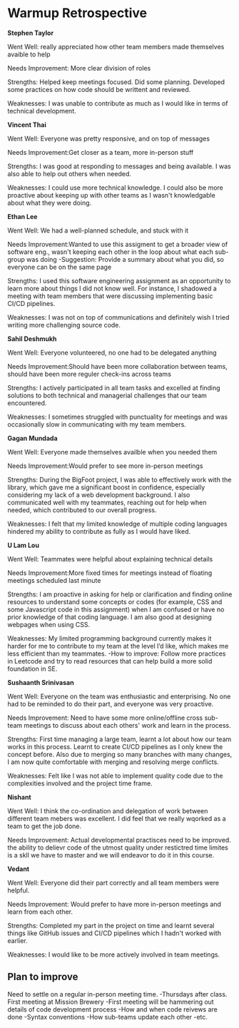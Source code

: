 # Warmup Retrospective

**Stephen Taylor**

Went Well: really appreciated how other team members made themselves avaible to help

Needs Improvement: More clear division of roles

Strengths: Helped keep meetings focused. Did some planning. Developed some practices on how code should be writtent and reviewed.

Weaknesses: I was unable to contribute as much as I would like in terms of technical development.

**Vincent Thai**

Went Well: Everyone was pretty responsive, and on top of messages

Needs Improvement:Get closer as a team, more in-person stuff

Strengths: I was good at responding to messages and being available. I was also able to help out others when needed.

Weaknesses: I could use more technical knowledge. I could also be more proactive about keeping up with other teams as I wasn't knowledgable about what they were doing.

**Ethan Lee**

Went Well: We had a well-planned schedule, and stuck with it

Needs Improvement:Wanted to use this assigment to get a broader view of software eng., wasn't keeping each other in the loop about what each sub-group was doing
-Suggestion: Provide a summary about what you did, so everyone can be on the same page

Strengths: I used this software engineering assignment as an opportunity to learn more about things I did not know well. For instance, I shadowed a meeting with team members that were discussing implementing basic CI/CD pipelines.

Weaknesses: I was not on top of communications and definitely wish I tried writing more challenging source code.

**Sahil Deshmukh**

Went Well: Everyone volunteered, no one had to be delegated anything

Needs Improvement:Should have been more collaboration between teams, should have been more reguler check-ins across teams

Strengths: I actively participated in all team tasks and excelled at finding solutions to both technical and managerial challenges that our team encountered.

Weaknesses: I sometimes struggled with punctuality for meetings and was occasionally slow in communicating with my team members.

**Gagan Mundada**

Went Well: Everyone made themselves availble when you needed them

Needs Improvement:Would prefer to see more in-person meetings

Strengths: During the BigFoot project, I was able to effectively work with the library, which gave me a significant boost in confidence, especially considering my lack of a web development background. I also communicated well with my teammates, reaching out for help when needed, which contributed to our overall progress.

Weaknesses: I felt that my limited knowledge of multiple coding languages hindered my ability to contribute as fully as I would have liked.

**U Lam Lou**

Went Well: Teammates were helpful about explaining technical details

Needs Improvement:More fixed times for meetings instead of floating meetings scheduled last minute

Strengths: I am proactive in asking for help or clarification and finding online resources to understand some concepts or codes (for example, CSS and some Javascript code in this assignment) when I am confused or have no prior knowledge of that coding language. I am also good at designing webpages when using CSS.

Weaknesses: My limited programming background currently makes it harder for me to contribute to my team at the level I’d like, which makes me less efficient than my teammates.
-How to improve: Follow more practices in Leetcode and try to read resources that can help build a more solid foundation in SE.

**Sushaanth Srinivasan**

Went Well: Everyone on the team was enthusiastic and enterprising. No one had to be reminded to do their part, and everyone was very proactive.

Needs Improvement: Need to have some more online/offline cross sub-team meetings to discuss about each others' work and learn in the process.

Strengths: First time managing a large team, learnt a lot about how our team works in this process. Learnt to create CI/CD pipelines as I only knew the concept before. Also due to merging so many branches with many changes, I am now quite comfortable with merging and resolving merge conflicts.

Weaknesses: Felt like I was not able to implement quality code due to the complexities involved and the project time frame.

**Nishant**

Went Well: I think the co-ordination and delegation of work between different team mebers was excellent. I did feel that we really wqorked as a team to get the job done.

Needs Improvement:
Actual developmental practisces need to be improved. the ability to delievr code of the utmost quality under restictred time limites is a skll we have to master and we will endeavor to do it in this course.

**Vedant**

Went Well: Everyone did their part correctly and all team members were helpful.

Needs Improvement: Would prefer to have more in-person meetings and learn from each other.

Strengths: Completed my part in the project on time and learnt several things like GitHub issues and CI/CD pipelines which I hadn't worked with earlier.

Weaknesses: I would like to be more actively involved in team meetings.

## Plan to improve

Need to settle on a regular in-person meeting time.
-Thursdays after class. First meeting at Mission Brewery
-First meeting will be hammering out details of code development process
-How and when code reivews are done
-Syntax conventions
-How sub-teams update each other
-etc.
